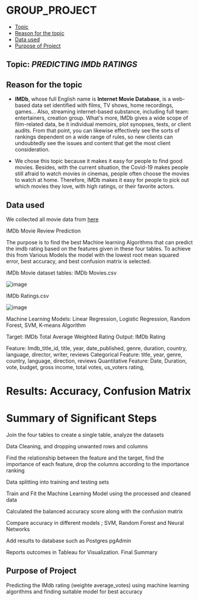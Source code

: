 # GROUP_PROJECT

- [Topic](#topic)
- [Reason for the topic](#reason-for-the-topic)
- [Data used](#data-used)
- [Purpose of Project](#purpose-of-project)

## Topic: *PREDICTING IMDb RATINGS*

## Reason for the topic

- **IMDb**, whose full English name is **Internet Movie Database**, is a web-based data set identified with films, TV shows, home recordings, games... Also, streaming internet-based substance, including full team: entertainers, creation group. What's more, IMDb gives a wide scope of film-related data, be it individual memoirs, plot synopses, tests, or client audits. From that point, you can likewise effectively see the sorts of rankings dependent on a wide range of rules, so new clients can undoubtedly see the issues and content that get the most client consideration.

- We chose this topic because it makes it easy for people to find good movies. Besides, with the current situation, the Covid-19 makes people still afraid to watch movies in cinemas, people often choose the movies to watch at home. Therefore, IMDb makes it easy for people to pick out which movies they love, with high ratings, or their favorite actors.

## Data used
We collected all movie data from [here](https://www.kaggle.com/stefanoleone992/imdb-extensive-dataset?select=IMDb+ratings.csv)

IMDb Movie Review Prediction

The purpose is to find the best Machine learning Algorithms that can predict the imdb rating based on the features given in these four tables. To achieve this from Various Models the model with the lowest root mean squared error, best accuracy, and best confusion matrix is selected.


IMDb Movie dataset tables:
IMDb Movies.csv

![image](https://user-images.githubusercontent.com/70987568/140665957-5903fd77-af22-4df8-aeb0-c77d7ce7a072.png)

IMDb Ratings.csv

![image](https://user-images.githubusercontent.com/70987568/140665970-26472cbf-39b3-4249-a0c6-4f6a8c1d4dca.png)

Machine Learning Models: Linear Regression, Logistic Regression, Random Forest,  SVM, K-means Algorithm

Target: IMDb Total Average Weighted Rating
Output: IMDb Rating

Feature: Imdb_title_id, title, year, date_published, genre, duration, country, language, director, writer, reviews
Categorical Feature: title, year, genre, country, language, direction, reviews
Quantitative Feature: Date, Duration, vote, budget, gross income, total votes, us_voters rating, 

# Results: Accuracy, Confusion Matrix

# Summary of Significant Steps
Join the four tables to create a single table, analyze the datasets

Data Cleaning, and dropping unwanted rows and columns

Find the relationship between the feature and the target, find the importance of each feature, drop the columns according to the importance ranking

Data splitting into training and testing sets

Train and Fit the Machine Learning Model using the processed and cleaned data

Calculated the balanced accuracy score along with the confusion matrix

Compare accuracy in different models ; SVM, Random Forest and Neural Networks

Add results to database such as Postgres pgAdmin

Reports outcomes in Tableau for Visualization.
Final Summary


## Purpose of Project

Predicting the IMdb rating (weighte average_votes) using machine learning algorithms and finding suitable  model for best accuracy
